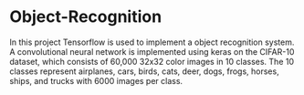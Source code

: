 # Object-Recognition
In this project Tensorflow is used to implement a object recognition system. A convolutional neural network is implemented using keras on the CIFAR-10 dataset, which consists of 60,000 32x32 color images in 10 classes. The 10 classes represent airplanes, cars, birds, cats, deer, dogs, frogs, horses, ships, and trucks with 6000 images per class.
